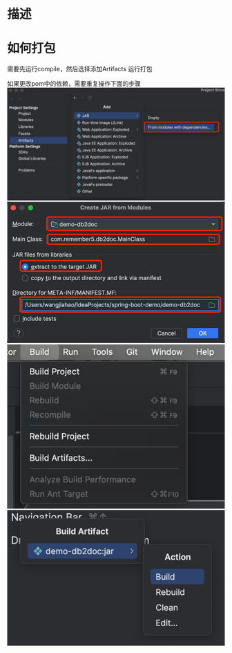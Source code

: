 # 描述


# 如何打包
需要先运行compile，然后选择添加Artifacts 运行打包

如果更改pom中的依赖，需要重复操作下面的步骤
![](./docs/1.jpg)
![](./docs/2.jpg)
![](./docs/3.png)
![](./docs/4.png)
